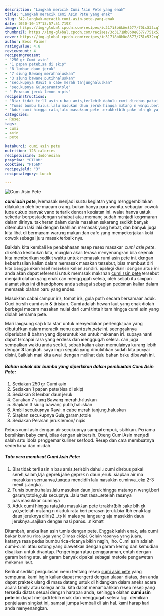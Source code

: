 ```yaml
---
description: "Langkah meracik Cumi Asin Pete yang enak"
title: "Langkah meracik Cumi Asin Pete yang enak"
slug: 342-langkah-meracik-cumi-asin-pete-yang-enak
date: 2020-10-17T13:57:51.719Z
image: https://img-global.cpcdn.com/recipes/3c31718b8b0e8577/751x532cq70/cumi-asin-pete-foto-resep-utama.jpg
thumbnail: https://img-global.cpcdn.com/recipes/3c31718b8b0e8577/751x532cq70/cumi-asin-pete-foto-resep-utama.jpg
cover: https://img-global.cpcdn.com/recipes/3c31718b8b0e8577/751x532cq70/cumi-asin-pete-foto-resep-utama.jpg
author: Bess Palmer
ratingvalue: 4.8
reviewcount: 4
recipeingredient:
- "250 gr Cumi asin"
- "1 papan petebisa di skip"
- "8 lembar daun jeruk"
- "7 siung Bawang merahhaluskan"
- "3 siung bawang putihhaluskan"
- "secukupnya Rawit n cabe merah tanjunghaluskan"
- "secukupnya Gulagaramtotole"
- " Perasan jeruk lemon nipis"
recipeinstructions:
- "Biar tidak terll asin n bau amis,terlebih dahulu cumi direbus pakai sereh,salam,laja geprek,jahe geprek n daun jeruk..siapkan air ma masukkan semuanya,tunggu mendidih lalu masukkn cuminya..ckp 2-3 menit j..angkat."
- "Tumis bumbu halus,lalu masukan daun jeruk hingga matang n wangi,beri garam,totole,gula secupnya...lalu test rasa..setelah rasanya pas,masukkan cuminya"
- "Aduk cumi hingga rata,lalu masukkan pete terakhr(blh pake blh gk ya),setelah matang n diaduk rata beri perasan jeruk.biar lbh enak lagi daun jeruknya diiris2...tp kl males ya langsung aja masukkin daun jeruknya..sajikan dengan nasi panas...nikmatt"
categories:
- Resep
tags:
- cumi
- asin
- pete

katakunci: cumi asin pete 
nutrition: 123 calories
recipecuisine: Indonesian
preptime: "PT19M"
cooktime: "PT56M"
recipeyield: "3"
recipecategory: Lunch

---
```



![Cumi Asin Pete](https://img-global.cpcdn.com/recipes/3c31718b8b0e8577/751x532cq70/cumi-asin-pete-foto-resep-utama.jpg)

<b><i>cumi asin pete</i></b>, Memasak menjadi suatu kegiatan yang menggembirakan dilakukan oleh bermacam orang. bukan hanya para wanita, sebagian cowok juga cukup banyak yang tertarik dengan kegiatan ini. walau hanya untuk sekedar berpesta dengan sahabat atau memang sudah menjadi kegemaran dalam dirinya. tak heran dalam dunia masakan sekarang sedikit banyak ditemukan laki laki dengan keahlian memasak yang hebat, dan banyak juga kita lihat di bermacam warung makan dan cafe yang mempekerjakan koki cowok sebagai juru masak terbaik nya.

Baiklah, kita kembali ke pembahasan resep resep masakan <i>cumi asin pete</i>. di setiap kesibukan kita, mungkin akan terasa menyenangkan bila sejenak kita memberikan sedikit waktu untuk memasak cumi asin pete ini. dengan keberhasilan kalian dalam memasak masakan tersebut, bisa membuat diri kita bangga akan hasil masakan kalian sendiri. apalagi disini dengan situs ini anda akan dapat referensi untuk memasak makanan <u>cumi asin pete</u> tersebut menjadi olahan yang enak dan menggugah selera, oleh sebab itu simpan alamat situs ini di handphone anda sebagai sebagian pedoman kalian dalam memasak olahan baru yang endes.

Masukkan cabai campur iris, tomat iris, gula putih secara bersamaan aduk. Cuci bersih cumi asin &amp; tiriskan. Cumi adalah hewan laut yang enak diolah berbagai macam masakan mulai dari cumi tinta hitam hingga cumi asin yang diolah bersama pete.


Mari langsung saja kita start untuk menyediakan perlengkapan yang dibutuhkan dalam meracik menu <u><i>cumi asin pete</i></u> ini. seenggaknya diperlukan <b>8</b> bahan yang diperuntuk kan untuk makanan ini. supaya nanti dapat tercapai rasa yang endess dan menggugah selera. dan juga sempatkan waktu anda sedikit, sebab kalian akan memulainya kurang lebih dengan <b>3</b> langkah. saya ingin segala yang dibutuhkan sudah kita punyai disini, Baiklah mari kita awali dengan melihat dulu bahan baku dibawah ini.

<!--inarticleads1-->

##### Bahan pokok dan bumbu yang diperlukan dalam pembuatan Cumi Asin Pete:

1. Sediakan 250 gr Cumi asin
1. Sediakan 1 papan pete(bisa di skip)
1. Sediakan 8 lembar daun jeruk
1. Gunakan 7 siung Bawang merah,haluskan
1. Siapkan 3 siung bawang putih,haluskan
1. Ambil secukupnya Rawit n cabe merah tanjung,haluskan
1. Siapkan secukupnya Gula,garam,totole
1. Sediakan  Perasan jeruk lemon/ nipis


Rebus cumi asin dengan air secukupnya sampai empuk, sisihkan. Pertama bersihkan baby cumi, bilas dengan air bersih. Oseng Cumi Asin menjadi salah satu idola penggemar kuliner seafood. Resep dan cara membuatnya sederhana dan mudah. 

<!--inarticleads2-->

##### Tata cara membuat Cumi Asin Pete:

1. Biar tidak terll asin n bau amis,terlebih dahulu cumi direbus pakai sereh,salam,laja geprek,jahe geprek n daun jeruk..siapkan air ma masukkan semuanya,tunggu mendidih lalu masukkn cuminya..ckp 2-3 menit j..angkat.
1. Tumis bumbu halus,lalu masukan daun jeruk hingga matang n wangi,beri garam,totole,gula secupnya...lalu test rasa..setelah rasanya pas,masukkan cuminya
1. Aduk cumi hingga rata,lalu masukkan pete terakhr(blh pake blh gk ya),setelah matang n diaduk rata beri perasan jeruk.biar lbh enak lagi daun jeruknya diiris2...tp kl males ya langsung aja masukkin daun jeruknya..sajikan dengan nasi panas...nikmatt


Ditambah, aneka ikan asin tumis dengan pete. Enggak kalah enak, ada cumi bakar bumbu rica juga yang Dimas cicipi. Selain rasanya yang juara, katanya rasa pedas bumbu rica-ricanya bikin nagih, lho. Cumi asin adalah cumi-cumi atau sotong yang diawetkan dengan garam kering dan kemudian disajikan untuk disantap. Pengeringan atau penggaraman, entah dengan garam kering atau air garam banyak dipakai sebagai metode pengawetan makanan laut. 

Berikut sedikit pengulasan menu tentang resep <u>cumi asin pete</u> yang sempurna. kami ingin kalian dapat mengerti dengan ulasan diatas, dan anda dapat praktek ulang di masa datang untuk di hidangkan dalam aneka acara acara family atau kolega anda. kita dapat menambahkan resep resep yang tersedia diatas sesuai dengan harapan anda, sehingga olahan <b>cumi asin pete</b> ini dapat menjadi lebih enak dan menggugah selera lagi. demikian penjelasan singkat ini, sampai jumpa kembali di lain hal. kami harap hari anda menyenangkan.
